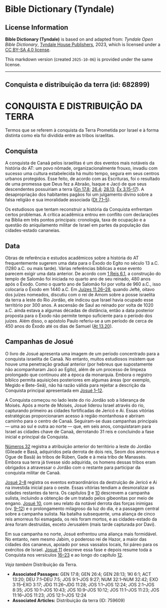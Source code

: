 # Bible Dictionary (Tyndale)

## License Information

**Bible Dictionary (Tyndale)** is based on and adapted from: _Tyndale Open Bible Dictionary_, [Tyndale House Publishers](https://tyndaleopenresources.com/), 2023, which is licensed under a [CC BY-SA 4.0 license](https://creativecommons.org/licenses/by-sa/4.0/legalcode.en).

This markdown version (created `2025-10-06`) is provided under the same license.



--------------------------------

## Conquista e distribuição da terra (id: 682899)

CONQUISTA E DISTRIBUIÇÃO DA TERRA
=================================

Termos que se referem à conquista da Terra Prometida por Israel e à forma distinta como ela foi dividida entre as tribos israelitas.

Conquista
---------

A conquista de Canaã pelos israelitas é um dos eventos mais notáveis da história do AT: um povo nômade, organizacionalmente frouxo, invadiu com sucesso uma cultura estabelecida há muito tempo, segura em seus centros urbanos protegidos. Esse feito, de acordo com as Escrituras, foi o resultado de uma promessa que Deus fez a Abraão, Isaque e Jacó de que seus descendentes possuiriam a terra ([Gn 17\.8](https://ref.ly/Gen17:8); [26\.4](https://ref.ly/Gen26:4); [28\.13](https://ref.ly/Gen28:13); [Êx 3\.15–17](https://ref.ly/Exod3:15-Exod3:17)). A desapropriação dos habitantes pagãos foi um julgamento divino sobre a falsa religião e sua imoralidade associada ([Dt 7\.1–5](https://ref.ly/Deut7:1-Deut7:5)).

Os estudiosos que tentam reconstruir a história da Conquista enfrentam certos problemas. A crítica acadêmica entrou em conflito com declarações na Bíblia em três pontos principais: cronologia, taxa de ocupação e a questão do aniquilamento militar de Israel em partes da população das cidades\-estado cananeias.

Data
----

Obras de referência e estudos acadêmicos sobre a história do AT frequentemente sugerem uma data para o Êxodo do Egito no século 13 a.C. (1280 a.C. ou mais tarde). Várias referências bíblicas a esse evento parecem exigir uma data anterior. De acordo com [1 Reis 6\.1](https://ref.ly/1Kgs6:1), a construção do templo de Salomão foi iniciada no quarto ano de seu reinado, 480 anos após o Êxodo. Como o quarto ano de Salomão foi por volta de 960 a.C., isso colocaria o Êxodo em 1440 a.C. Em [Juízes 11\.26–28](https://ref.ly/Judg11:26-Judg11:28), quando Jefté, oitavo dos juízes nomeados, discutiu com o rei de Amom sobre a posse israelita da terra a leste do Rio Jordão, ele indicou que Israel havia ocupado esse território por 300 anos. A ascensão de Saul ao reinado por volta de 1020 a.C. ainda estava a algumas décadas de distância, então a data posterior proposta para o Êxodo não permite tempo suficiente para o período dos juízes. Além disso, o apóstolo Paulo referiu\-se a um período de cerca de 450 anos do Êxodo até os dias de Samuel ([At 13\.20](https://ref.ly/Acts13:20)).

Campanhas de Josué
------------------

O livro de Josué apresenta uma imagem de um período concentrado para a conquista israelita de Canaã. No entanto, muitos estudiosos insistem que houve uma penetração gradual anterior (por hebreus que supostamente não acompanharam Jacó ao Egito), além de um processo de limpeza prolongado que continuou até a época da monarquia. Embora o registro bíblico permita aquisições posteriores em algumas áreas (por exemplo, Megido e Bete\-Seã), não há razão válida para rejeitar a descrição da Conquista principal apresentada em [Josué 1–12](https://ref.ly/Josh1:1-Josh12:24).

A Conquista começou no lado leste do rio Jordão sob a liderança de Moisés. Após a morte de Moisés, Josué liderou Israel através do rio, capturando primeiro as cidades fortificadas de Jericó e Ai. Essas vitórias estratégicas proporcionaram acesso à região montanhosa e abriram caminho para o centro de Canaã. Seguiram\-se duas campanhas principais — uma ao sul e outra ao norte — que, em seis anos, conquistaram para Israel as cidades chave de Canaã, derrotando 31 reis e concluindo a fase inicial e principal da Conquista.

[Números 32](https://ref.ly/Num32:1-Num32:42) registra a atribuição anterior do território a leste do Jordão (Gileade e Basã, adquiridos pela derrota de dois reis, Seom dos amorreus e Ogue de Basã) às tribos de Rúben, Gade e à meia tribo de Manassés. Embora sua terra já tivesse sido adquirida, os homens dessas tribos eram obrigados a atravessar o Jordão com o restante para participar da conquista militar de Canaã.

[Josué 2–8](https://ref.ly/Josh2:1-Josh8:35) registra os eventos extraordinários da destruição de Jericó e Ai na investida inicial para o oeste. Essas vitórias tendiam a desmoralizar as cidades restantes da terra. Os capítulos [9](https://ref.ly/Josh9:1-Josh9:27) e [10](https://ref.ly/Josh10:1-Josh10:43) descrevem a campanha sulista, incluindo a obtenção de um tratado pelos gibeonitas por meio de engano. [Josué 10](https://ref.ly/Josh10:1-Josh10:43), com seu relato da notável derrota das forças inimigas (vv. [9–12](https://ref.ly/Josh10:9-Josh10:12)) e o prolongamento milagroso da luz do dia, é a passagem central sobre a campanha sulista. Na batalha subsequente, uma aliança de cinco reis amorreus foi esmagada, os reis foram mortos, e as cidades\-estado da área foram destruídas, exceto Jerusalém (mais tarde capturada por Davi).

Em sua campanha no norte, Josué enfrentou uma aliança mais formidável. No entanto, nem mesmo Jabim, o poderoso rei de Hazor, a maior das cidades dos cananeus, apoiado por seus vassalos locais, foi páreo para os exércitos de Israel. [Josué 11](https://ref.ly/Josh11:1-Josh11:23) descreve essa fase e depois resume toda a Conquista nos versículos [16–23](https://ref.ly/Josh11:16-Josh11:23) e ao longo do capítulo [12](https://ref.ly/Josh12:1-Josh12:24).

*Veja também* Distribuição da Terra.

* **Associated Passages:** GEN 17:8; GEN 26:4; GEN 28:13; 1KI 6:1; ACT 13:20; DEU 7:1–DEU 7:5; JOS 9:1–JOS 9:27; NUM 32:1–NUM 32:42; EXO 3:15–EXO 3:17; JDG 11:26–JDG 11:28; JOS 1:1–JOS 12:24; JOS 2:1–JOS 8:35; JOS 10:1–JOS 10:43; JOS 10:9–JOS 10:12; JOS 11:1–JOS 11:23; JOS 11:16–JOS 11:23; JOS 12:1–JOS 12:24
* **Associated Articles:** Distribuição da terra (ID: 759609)

